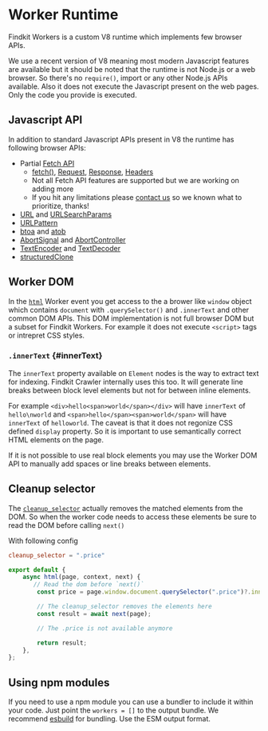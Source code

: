 # Worker Runtime

Findkit Workers is a custom V8 runtime which implements few browser APIs.

We use a recent version of V8 meaning most modern Javascript features are
available but it should be noted that the runtime is not Node.js or a
web browser. So there's no `require()`, import or any other Node.js APIs available. Also it
does not execute the Javascript present on the web pages. Only the code you
provide is executed.

## Javascript API

In addition to standard Javascript APIs present in V8 the runtime has following
browser APIs:

- Partial [Fetch API](https://developer.mozilla.org/en-US/docs/Web/API/Fetch_API)
  - [fetch()][fetch], [Request][], [Response][], [Headers][]
  - Not all Fetch API features are supported but we are working on adding more
  - If you hit any limitations please [contact us](https://www.findkit.com/contact/) so we known what to prioritize, thanks!
- [URL][] and [URLSearchParams][]
- [URLPattern][]
- [btoa][] and [atob][]
- [AbortSignal][] and [AbortController][]
- [TextEncoder][] and [TextDecoder][]
- [structuredClone][]

[fetch]: https://developer.mozilla.org/en-US/docs/Web/API/Fetch_API
[Request]: https://developer.mozilla.org/en-US/docs/Web/API/Request
[Response]: https://developer.mozilla.org/en-US/docs/Web/API/Response
[Headers]: https://developer.mozilla.org/en-US/docs/Web/API/Headers
[URL]: https://developer.mozilla.org/en-US/docs/Web/API/URL
[URLSearchParams]: https://developer.mozilla.org/en-US/docs/Web/API/URLSearchParams
[btoa]: https://developer.mozilla.org/en-US/docs/Web/API/btoa
[atob]: https://developer.mozilla.org/en-US/docs/Web/API/atob
[AbortSignal]: https://developer.mozilla.org/en-US/docs/Web/API/AbortSignal
[AbortController]: https://developer.mozilla.org/en-US/docs/Web/API/AbortController
[TextEncoder]: https://developer.mozilla.org/en-US/docs/Web/API/TextEncoder
[TextDecoder]: https://developer.mozilla.org/en-US/docs/Web/API/TextDecoder
[structuredClone]: https://developer.mozilla.org/en-US/docs/Web/API/structuredClone
[URLPattern]: https://developer.mozilla.org/en-US/docs/Web/API/URLPattern

## Worker DOM

In the [`html`](/workers/events#html) Worker event you get access to the a brower like
`window` object which contains `document` with `.querySelector()` and `.innerText` and
other common DOM APIs. This DOM implementation is not full browser DOM but a subset
for Findkit Workers. For example it does not execute `<script>` tags or intrepret
CSS styles.

### `.innerText` {#innerText}

The `innerText` property available on `Element` nodes is the way to extract
text for indexing. Findkit Crawler internally uses this too.
It will generate line breaks between block level elements but not
for between inline elements.

For example `<div>hello<span>world</span></div>` will have `innerText` of `hello\nworld` and
`<span>hello</span><span>world</span>` will have `innerText` of `helloworld`. The caveat is
that it does not regonize CSS defined `display` property. So it is important to use semantically
correct HTML elements on the page.

If it is not possible to use real block elements you may use the Worker DOM API to manually add
spaces or line breaks between elements.

## Cleanup selector

The [`cleanup_selector`](/toml/options/#cleanup_selector) actually removes the matched elements
from the DOM. So when the worker code needs to access these elements be sure to read the DOM
before calling `next()`

With following config

```toml
cleanup_selector = ".price"
```

```js
export default {
	async html(page, context, next) {
	   // Read the dom before `next()`
		const price = page.window.document.querySelector(".price")?.innerText;

		// The cleanup_selector removes the elements here
		const result = await next(page);

		// The .price is not available anymore

		return result;
	},
};
```


## Using npm modules

If you need to use a npm module you can use a bundler to include it
within your code. Just point the `workers = []` to the output bundle. We
recommend [esbuild][] for bundling. Use the ESM output format.

[esbuild]: https://esbuild.github.io/
